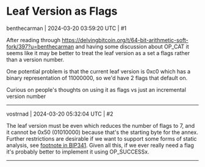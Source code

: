 # Leaf Version as Flags

benthecarman | 2024-03-20 03:59:20 UTC | #1

After reading through https://delvingbitcoin.org/t/64-bit-arithmetic-soft-fork/397?u=benthecarman and having some discussion about OP_CAT it seems like it may be better to treat the leaf version as a set a flags rather than a version number. 

One potential problem is that the current leaf version is 0xc0 which has a binary representation of 11000000, so we'd have 2 flags that default on. 

Curious on people's thoughts on using it as flags vs just an incremental version number

-------------------------

vostrnad | 2024-03-20 05:32:04 UTC | #2

The leaf version must be even which reduces the number of flags to 7, and it cannot be 0x50 (01010000) because that's the starting byte for the annex. Further restrictions are desirable if we want to support some forms of static analysis, see [footnote in BIP341](https://github.com/bitcoin/bips/blob/b3701faef2bdb98a0d7ace4eedbeefa2da4c89ed/bip-0341.mediawiki#cite_note-7). Given all this, if we ever really need a flag it's probably better to implement it using OP_SUCCESSx.

-------------------------


